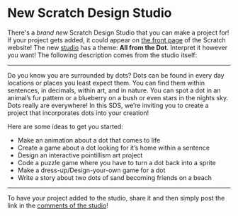 # New Scratch Design Studio
There's a *brand new* Scratch Design Studio that you can make a project for! If your project gets added, it could appear on [the front page](https://scratch.mit.edu) of the Scratch website! The new [studio](https://scratch.mit.edu/studios/32165724) has a theme: **All from the Dot**. Interpret it however you want! The following description comes from the studio itself:

----
Do you know you are surrounded by dots? Dots can be found in every day locations or places you least expect them. You can find them within sentences, in decimals, within art, and in nature. You can spot a dot in an animal’s fur pattern or a blueberry on a bush or even stars in the nights sky. Dots really are everywhere! In this SDS, we’re inviting you to create a project that incorporates dots into your creation!

Here are some ideas to get you started:

- Make an animation about a dot that comes to life
- Create a game about a dot looking for it’s home within a sentence
- Design an interactive pointillism art project
- Code a puzzle game where you have to turn a dot back into a sprite
- Make a dress-up/Design-your-own game for a dot
- Write a story about two dots of sand becoming friends on a beach

----
To have your project added to the studio, share it and then simply post the link in the [comments of the studio](https://scratch.mit.edu/studios/32165724/comments)!